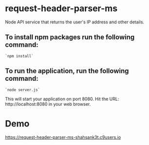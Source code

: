 # request-header-parser-ms
Node API service that returns the user's IP address and other details.

## To install npm packages run the following command:
	`npm install`

## To run the application, run the following command:
	`node server.js`

This will start your application on port 8080.
Hit the URL: http://localhost:8080 in your web browser.

# Demo
<a href="https://request-header-parser-ms-shahsank3t.c9users.io">https://request-header-parser-ms-shahsank3t.c9users.io</a>